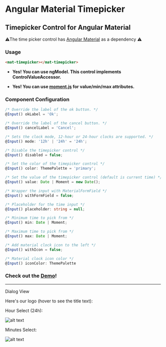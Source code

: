 # Angular Material Timepicker

## Timepicker Control for Angular Material

⚠️The time picker control has [Angular Material](https://material.angular.io/) as a dependency ⚠️

### Usage
```html
<mat-timepicker></mat-timepicker>
```
* **Yes! You can use ngModel. This control implements ControlValueAccessor.**

* **Yes! You can use [moment.js](https://momentjs.com/) for value/min/max attributes.**

### Component Configuration
```typescript
/* Override the label of the ok button. */
@Input() okLabel = 'Ok';

/* Override the label of the cancel button. */
@Input() cancelLabel = 'Cancel';

/* Sets the clock mode, 12-hour or 24-hour clocks are supported. */
@Input() mode: '12h' | '24h' = '24h';

/* Disable the timepicker control */
@Input() disabled = false;

/* Set the color of the timepicker control */
@Input() color: ThemePalette = 'primary';

/* Set the value of the timepicker control (default is current time) */
@Input() value: Date | Moment = new Date();

/* Wrapper the input with MaterialFormField */
@Input() withFormField = false;

/* Placeholder for the time input */
@Input() placeholder: string = null;

/* Minimum time to pick from */
@Input() min: Date | Moment;

/* Maximum time to pick from */
@Input() max: Date | Moment;

/* Add material clock icon to the left */
@Input() withIcon = false;

/* Material clock icon color */
@Input() iconColor: ThemePalette
```


### Check out the [**Demo**](https://stackblitz.com/github/IliaIdakiev/angular-material-timepicker)!

---

Dialog View

Here's our logo (hover to see the title text):

Hour Select (24h): 

![alt text](https://github.com/IliaIdakiev/angular-material-timepicker/blob/master/timepicker-hours.png?raw=true "Hour Select (24h)")

Minutes Select: 

![alt text](https://github.com/IliaIdakiev/angular-material-timepicker/blob/master/timepicker-min.png?raw=true "Hour Select (24h)")
